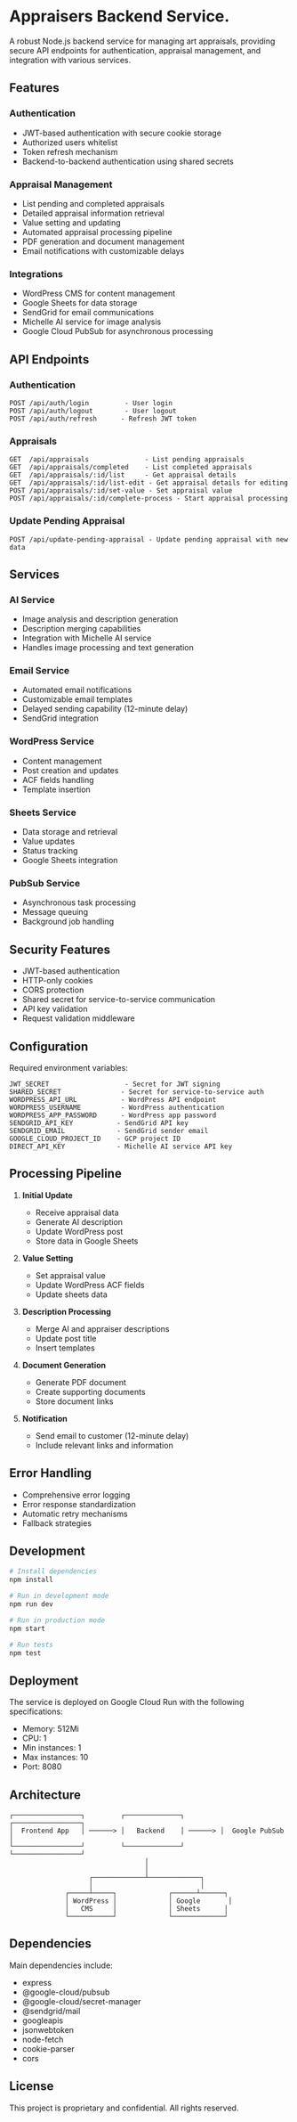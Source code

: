 # Appraisers Backend Service.

A robust Node.js backend service for managing art appraisals, providing secure API endpoints for authentication, appraisal management, and integration with various services.

## Features

### Authentication
- JWT-based authentication with secure cookie storage
- Authorized users whitelist
- Token refresh mechanism
- Backend-to-backend authentication using shared secrets

### Appraisal Management
- List pending and completed appraisals
- Detailed appraisal information retrieval
- Value setting and updating
- Automated appraisal processing pipeline
- PDF generation and document management
- Email notifications with customizable delays

### Integrations
- WordPress CMS for content management
- Google Sheets for data storage
- SendGrid for email communications
- Michelle AI service for image analysis
- Google Cloud PubSub for asynchronous processing

## API Endpoints

### Authentication
```
POST /api/auth/login         - User login
POST /api/auth/logout        - User logout
POST /api/auth/refresh      - Refresh JWT token
```

### Appraisals
```
GET  /api/appraisals              - List pending appraisals
GET  /api/appraisals/completed    - List completed appraisals
GET  /api/appraisals/:id/list     - Get appraisal details
GET  /api/appraisals/:id/list-edit - Get appraisal details for editing
POST /api/appraisals/:id/set-value - Set appraisal value
POST /api/appraisals/:id/complete-process - Start appraisal processing
```

### Update Pending Appraisal
```
POST /api/update-pending-appraisal - Update pending appraisal with new data
```

## Services

### AI Service
- Image analysis and description generation
- Description merging capabilities
- Integration with Michelle AI service
- Handles image processing and text generation

### Email Service
- Automated email notifications
- Customizable email templates
- Delayed sending capability (12-minute delay)
- SendGrid integration

### WordPress Service
- Content management
- Post creation and updates
- ACF fields handling
- Template insertion

### Sheets Service
- Data storage and retrieval
- Value updates
- Status tracking
- Google Sheets integration

### PubSub Service
- Asynchronous task processing
- Message queuing
- Background job handling

## Security Features

- JWT-based authentication
- HTTP-only cookies
- CORS protection
- Shared secret for service-to-service communication
- API key validation
- Request validation middleware

## Configuration

Required environment variables:
```
JWT_SECRET                   - Secret for JWT signing
SHARED_SECRET               - Secret for service-to-service auth
WORDPRESS_API_URL           - WordPress API endpoint
WORDPRESS_USERNAME          - WordPress authentication
WORDPRESS_APP_PASSWORD      - WordPress app password
SENDGRID_API_KEY           - SendGrid API key
SENDGRID_EMAIL             - SendGrid sender email
GOOGLE_CLOUD_PROJECT_ID    - GCP project ID
DIRECT_API_KEY             - Michelle AI service API key
```

## Processing Pipeline

1. **Initial Update**
   - Receive appraisal data
   - Generate AI description
   - Update WordPress post
   - Store data in Google Sheets

2. **Value Setting**
   - Set appraisal value
   - Update WordPress ACF fields
   - Update sheets data

3. **Description Processing**
   - Merge AI and appraiser descriptions
   - Update post title
   - Insert templates

4. **Document Generation**
   - Generate PDF document
   - Create supporting documents
   - Store document links

5. **Notification**
   - Send email to customer (12-minute delay)
   - Include relevant links and information

## Error Handling

- Comprehensive error logging
- Error response standardization
- Automatic retry mechanisms
- Fallback strategies

## Development

```bash
# Install dependencies
npm install

# Run in development mode
npm run dev

# Run in production mode
npm start

# Run tests
npm test
```

## Deployment

The service is deployed on Google Cloud Run with the following specifications:
- Memory: 512Mi
- CPU: 1
- Min instances: 1
- Max instances: 10
- Port: 8080

## Architecture

```
┌─────────────────┐         ┌──────────────┐         ┌─────────────────┐
│  Frontend App   │ ──────> │   Backend    │ ──────> │  Google PubSub  │
└─────────────────┘         └──────────────┘         └─────────────────┘
                                  │
                                  │
                    ┌─────────────┴─────────────┐
                    │                           │
              ┌─────┴─────┐             ┌──────┴──────┐
              │ WordPress │             │ Google       │
              │   CMS     │             │ Sheets      │
              └───────────┘             └─────────────┘
```

## Dependencies

Main dependencies include:
- express
- @google-cloud/pubsub
- @google-cloud/secret-manager
- @sendgrid/mail
- googleapis
- jsonwebtoken
- node-fetch
- cookie-parser
- cors

## License

This project is proprietary and confidential. All rights reserved.